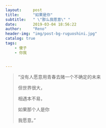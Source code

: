 ```yaml
---
layout:     post
title:      "如果是你"
subtitle:   " \"那么我愿意\" "
date:       2019-03-04 18:56:22
author:     "Reno"
header-img: "img/post-bg-ruguoshini.jpg"
catalog: true
tags:
    - 傻子
    - 你我


---
```


> “没有人愿意用青春去赌一个不确定的未来
>
> 但世界很大，
>
> 相遇本不易，
>
> 如果那个人是你   
>
> 我愿意。”